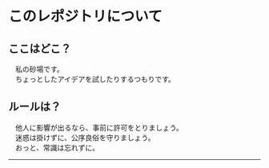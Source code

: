 # このレポジトリについて
## ここはどこ？
　私の砂場です。<br>
　ちょっとしたアイデアを試したりするつもりです。<br>

## ルールは？
　他人に影響が出るなら、事前に許可をとりましょう。<br>
　迷惑は掛けずに、公序良俗を守りましょう。<br>
　おっと、常識は忘れずに。<br>

---


